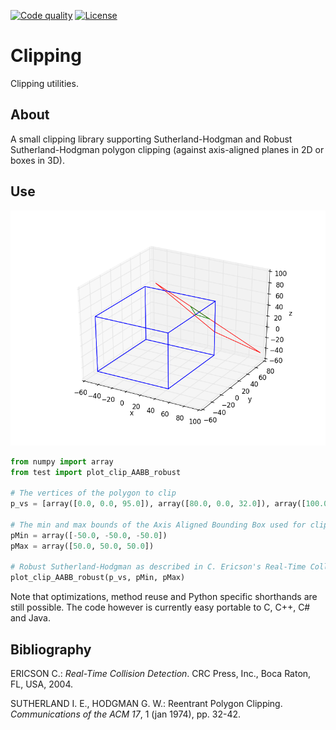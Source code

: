 [![Code quality][s1]][co] [![License][s2]][li]

[s1]: https://app.codacy.com/project/badge/Grade/72b232a096e045c7ad0a13fb74032f9f
[s2]: https://img.shields.io/badge/licence-GPL%203.0-blue.svg

[co]: https://app.codacy.com/gh/matt77hias/Clipping/dashboard?utm_source=gh&utm_medium=referral&utm_content=&utm_campaign=Badge_grade
[li]: https://raw.githubusercontent.com/matt77hias/Clipping/master/LICENSE.txt

# Clipping
Clipping utilities.

## About
A small clipping library supporting Sutherland-Hodgman and Robust Sutherland-Hodgman polygon clipping (against axis-aligned planes in 2D or boxes in 3D).

## Use
<p align="center"><img src="res/Example.png" ></p>

```python
from numpy import array
from test import plot_clip_AABB_robust

# The vertices of the polygon to clip
p_vs = [array([0.0, 0.0, 95.0]), array([80.0, 0.0, 32.0]), array([100.0, 75.0, -45.0])]

# The min and max bounds of the Axis Aligned Bounding Box used for clipping
pMin = array([-50.0, -50.0, -50.0])
pMax = array([50.0, 50.0, 50.0])

# Robust Sutherland-Hodgman as described in C. Ericson's Real-Time Collision Detection with my own addition of ensuring no duplicate vertices
plot_clip_AABB_robust(p_vs, pMin, pMax)
```

Note that optimizations, method reuse and Python specific shorthands are still possible. The code however is currently easy portable to C, C++, C# and Java.

## Bibliography
ERICSON C.: *Real-Time Collision Detection*. CRC Press, Inc., Boca Raton, FL, USA, 2004.

SUTHERLAND I. E., HODGMAN G. W.: Reentrant Polygon Clipping. *Communications of the ACM 17*, 1 (jan 1974), pp. 32-42.
